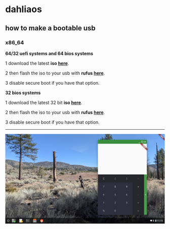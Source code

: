 # dahliaos

## how to make a bootable usb

### x86_64

**64/32 uefi systems and 64 bios systems**

1 download the latest **iso [here](https://github.com/HexaOneOfficial/dahliaos/releases/)**. 

2 then flash the iso to your usb with **rufus [here](https://rufus.ie/)**.

3 disable secure boot if you have that option.
 

**32 bios systems**

1 download the latest 32 bit **iso [here](https://github.com/HexaOneOfficial/dahliaos/releases/)**.

2 then flash the iso to your usb with **rufus [here](https://rufus.ie/)**.

3 disable secure boot if you have that option.
 
***
![img](https://github.com/dahlia-os/Icons/blob/master/UI-Screenshots/Pangolin-2020-23_04.png)
